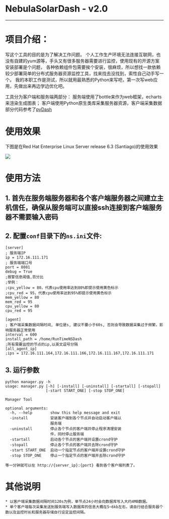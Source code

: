 # NebulaSolarDash - v2.0
---

# 项目介绍：

写这个工具的目的是为了解决工作问题。
个人工作生产环境无法连接互联网，也没有自建的yum源等，手头又有很多服务器需要进行监控，使用现有的开源方案安装部署是个问题，
各种依赖组件包需要挨个安装，很麻烦，所以想找一款依赖较少部署简单的分布式服务器资源监控工具，找来找去没找到，索性自己动手写一个。
我的本职工作是测试，所以就用最熟悉的Python来写吧，第一次写web应用，先做出来再边学边优化吧。

工具分为客户端和服务端两部分：
服务端使用了bottle来作为web框架，echarts来渲染生成图表；
客户端使用Python原生类库采集服务器资源，客户端采集数据部分代码参考了[pyDash](https://github.com/k3oni/pydash)


# 使用效果
下图是在Red Hat Enterprise Linux Server release 6.3 (Santiago)的使用效果

![](/assets/picture/NebulaSolarDash2.0.gif)


# 使用方法
## 1. 首先在服务端服务器和各个客户端服务器之间建立主机信任，确保从服务端可以直接ssh连接到客户端服务器不需要输入密码

## 2. 配置`conf`目录下的`ns.ini`文件:

    [server]
    ; 服务端IP
    ip = 172.16.111.171
    ; 服务端端口号
    port = 8081
    debug = True
    ;报警信息阈值,百分比
    ;举例：
    ;cpu_yellow = 80，代表cpu使用率达到80%即提示使用黄色标示
    ;cpu_red = 95，代表cpu使用率达到95%即提示使用黄色标示
    mem_yellow = 80
    mem_red = 95
    cpu_yellow = 80
    cpu_red = 95

    [agent]
    ; 客户端采集数据间隔时间, 单位是s, 建议不要小于60s, 否则会导致数据采集过于频繁，影响服务器正常使用
    interval = 600
    install_path = /home/RunTimeNSDash
    ;所有需要监控的节点的ip,以英文逗号分隔
    [all_agent_ip]
    ;ips = 172.16.111.164,172.16.111.166,172.16.111.167,172.16.111.171


## 3. 运行参数
    python manager.py -h
    usage: manager.py [-h] [-install] [-uninstall] [-startall] [-stopall]
                      [-start START_ONE] [-stop STOP_ONE]

    Manager Tool

    optional arguments:
      -h, --help        show this help message and exit
      -install          安装客户端到各个节点并自动启动客户端以
                        服务端
      -uninstall        停止各个节点的客户端并停止程序清理安装
                        件，同时停止服务端
      -startall         启动各个节点的客户端并设置crond守护
      -stopall          停止各个节点的客户端并去除crond守护
      -start START_ONE  启动一个指定节点的客户端并设置crond守护
      -stop STOP_ONE    停止一个指定节点的客户端并去除crond守护

    等一分钟就可以在 http://{server_ip}:{port} 看到各个客户端列表了。


# 其他说明

    * 以客户端采集数据间隔时间120s为例，单节点24小时会向数据库写入大约4MB数据。
    * 单个客户端每次采集发送到服务端写入数据库的信息大概在5~6kb左右，请自行结合服务器个数以及监控时长和服务器存储自行设定监控间隔。

